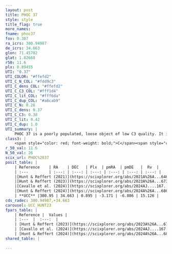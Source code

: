 ```yaml
---
layout: post
title: PHOC 37
style: style
title_flag: true
more_names: 
fname: phoc37
fov: 0.387
ra_icrs: 300.94987
de_icrs: 34.663
glon: 71.45702
glat: 1.82668
r50: 11.6
plx: 0.89455
UTI: "0.37"
UTI_COLOR: "#ffefd2"
UTI_C_N_COL: "#fdd9c3"
UTI_C_dens_COL: "#ffefd2"
UTI_C_C3_COL: "#fff1d4"
UTI_C_lit_COL: "#fff6da"
UTI_C_dup_COL: "#a6cab9"
UTI_C_N: 0.26
UTI_C_dens: 0.37
UTI_C_C3: 0.38
UTI_C_lit: 0.42
UTI_C_dup: 1.0
UTI_summary: |
    PHOC 37 is a poorly populated, loose object of low C3 quality. It is poorly studied in the literature.
class3: |
    <span style="color: red; font-weight: bold;">C</span><span style="color: #FFC300; font-weight: bold;">B</span>
r_50_val: 11.6
N_50_val: 26
scix_url: PHOC%2037
posit_table: |
    | Reference    | RA    | DEC   | Plx  | pmRA  | pmDE   |  Rv  |
    | :---         | :---: | :---: | :---: | :---: | :---: | :---: |
    |[Hunt & Reffert (2021)](https://scixplorer.org/abs/2021A%26A...646A.104H) | 300.929 | 34.736 | 0.875 | -3.208 | -6.785 | -- |
    |[Hunt & Reffert (2023)](https://scixplorer.org/abs/2023A%26A...673A.114H) | 300.964 | 34.624 | 0.886 | -3.177 | -6.815 | 15.35 |
    |[Cavallo et al. (2024)](https://scixplorer.org/abs/2024AJ....167...12C) | 300.928 | 34.694 | 0.885 | -- | -- | -- |
    |[Hunt & Reffert (2024)](https://scixplorer.org/abs/2024A%26A...686A..42H) | 300.964 | 34.624 | 0.886 | -3.177 | -6.815 | 15.35 |
    | **UCC** |300.95 | 34.663 | 0.895 | -3.171 | -6.806 | 15.126 | 
cds_radec: 300.94987,+34.663
carousel: UCC_HUNT23
fpars_table: |
    | Reference |  Values |
    | :---  |  :---:  |
    | [Hunt & Reffert (2023)](https://scixplorer.org/abs/2023A%26A...673A.114H) | `AV50=0.556, diffAV50=1.076, MOD50=10.188, logAge50=8.298` |
    | [Cavallo et al. (2024)](https://scixplorer.org/abs/2024AJ....167...12C) | `AV50=1.29, dMod50=10.11, logAge50=8.05, [Fe/H]50=-0.35` |
    | [Hunt & Reffert (2024)](https://scixplorer.org/abs/2024A%26A...686A..42H) | `MassJ=84.2593` |
shared_table: |
    
---
```

